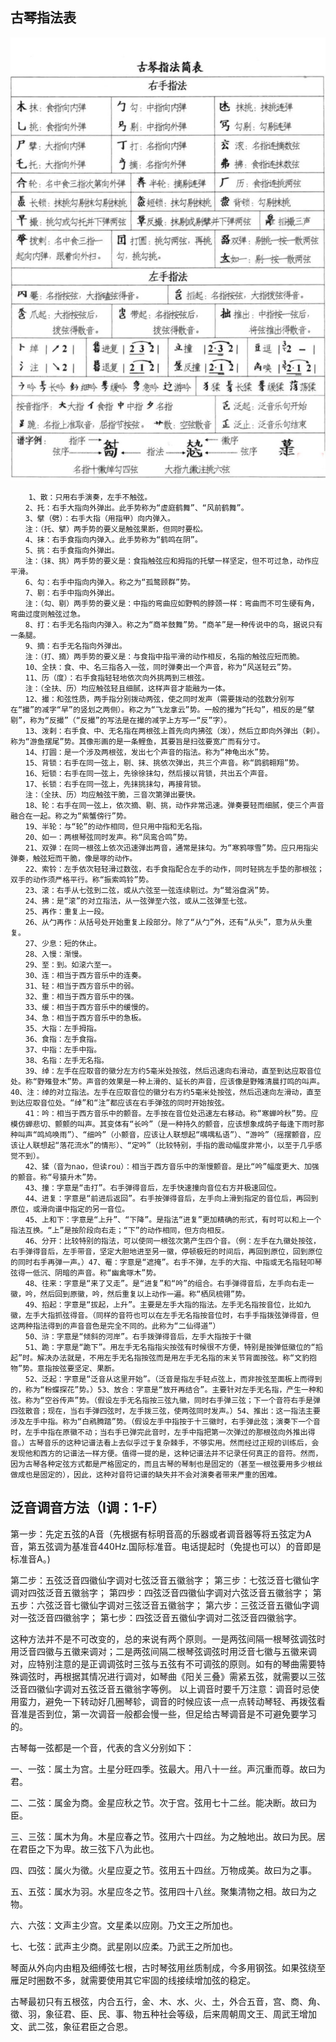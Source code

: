
## 古琴指法表

<img src="/dao/images/古琴指法表.jpg" />


```
    1、散：只用右手演奏，左手不触弦。
　　2、托：右手大指向外弹出。此手势称为“虚庭鹤舞”、“风前鹤舞”。
　　3、擘（劈）：右手大指（用指甲）向内弹入。
　　注：（托、擘）两手势的要义是触弦果断，但同时要松。
　　4、抹：右手食指向内弹入。此手势称为“鹤鸣在阴”。
　　5、挑：右手食指向外弹出。
　　注：（抹、挑）两手势的要义是：食指触弦应和拇指的托擘一样坚定，但不可过急，动作应平滑。
　　6、勾：右手中指向内弹入。称之为“孤鹜顾群”势。
　　7、剔：右手中指向外弹出。
　　注：（勾、剔）两手势的要义是：中指的弯曲应如野鸭的脖颈一样：弯曲而不可生硬有角，弯曲过度则触弦过急。
　　8、打：右手无名指向内弹入。称之为“商羊鼓舞”势。“商羊”是一种传说中的鸟，据说只有一条腿。
　　9、摘：右手无名指向外弹出。
　　注：（打、摘）两手势的要义是：与食指中指平滑的动作相反，名指的触弦应短而脆。
　　10、全扶：食、中、名三指各入一弦，同时弹奏出一个声音，称为“风送轻云”势。
　　11、历（度）：右手食指轻轻地依次向外挑两到三根弦。
　　注：（全扶、历）均应触弦轻且细腻，这样声音才能融为一体。
　　12、撮：和弦性质，两手指分别拨动两弦，使之同时发声（需要拨动的弦数分别写在“撮”的减字“早”的竖划之两侧）。称之为“飞龙拿云”势。一般的撮为“托勾”，相反的是“擘剔”，称为“反撮”（“反撮”的写法是在撮的减字上方写一“反”字）。
　　13、泼剌：右手食、中、无名指在两根弦上首先向内拂弦（泼），然后立即向外弹出（剌）。称为“游鱼摆尾”势。其像形画的是一条鲤鱼，其要旨是扫弦要宽广而有分寸。
　　14、打圆：是一个涉及两根弦，发出七个声音的指法。称为“神龟出水”势。
　　15、背锁：右手在同一弦上，剔、抹、挑依次弹出，共三个声音。称“鹍鹞翱翔”势。
　　16、短锁：右手在同一弦上，先徐徐抹勾，然后接以背锁，共出五个声音。
　　17、长锁：右手在同一弦上，先抹挑抹勾，再接背锁。
　　注：（全扶、历）均应触弦干脆，三音次第弹出要快。
　　18、轮：右手在同一弦上，依次摘、剔、挑，动作非常迅速。弹奏要轻而细腻，使三个声音融合在一起。称之为“紫蟹傍行”势。
　　19、半轮：与“轮”的动作相同，但只用中指和无名指。
　　20、如一：两根琴弦同时发声。称“凤鸾合鸣”势。
　　21、双弹：在同一根弦上依次迅速弹出两音，通常是抹勾。为“寒鸦啄雪”势。应只用指尖弹奏，触弦短而干脆，像是啄的动作。
　　22、索铃：左手依次轻轻滑过数弦，右手食指配合左手的动作，同时轻挑左手垫的那根弦；双手的动作须严格平行。称“振索鸣铃”势。
　　23、滚：右手从七弦到二弦，或从六弦至一弦连续剔过。为“鹭浴盘涡”势。
　　24、拂：是“滚”的对立指法，从一弦弹至六弦，或从二弦弹至七弦。
　　25、再作：重复上一段。
　　26、从勹再作：从括号处开始重复上段部分。除了“从勹”外，还有“从头”，意为从头重复。
　　27、少息：短的休止。
　　28、入慢：渐慢。
　　29、至：到。如滚六至一。
　　30、连：相当于西方音乐中的连奏。
　　31、轻：相当于西方音乐中的弱。
　　32、重：相当于西方音乐中的强。
　　33、缓：相当于西方音乐中的缓慢的。
　　34、急：相当于西方音乐中的急板。
　　35、大指：左手拇指。
　　36、食指：左手食指。
　　37、中指：左手中指。
　　38、名指：左手无名指。
　　39、绰：左手在应取音的徽分左方约5毫米处按弦，然后迅速向右滑动，直至到达应取音位处。称“野雉登木”势。声音的效果是一种上滑的、延长的声音，应该像是野雉清晨打鸣的叫声。
40、注：绰的对立指法。左手在应取音位的徽分右方约5毫米处按弦，然后迅速向左滑动，直至到达应取音位处。“绰”和“注”都应该在右手弹弦的同时开始按弦。
　　41：吟：相当于西方音乐中的颤音。左手按在音位处迅速左右移动。称“寒蝉吟秋”势。应模仿蝉悲切、颤颤的叫声。其变体有“长吟”（是一种持久的颤音，应该想象成鸽子每逢下雨时那种叫声“鸣鸠唤雨”）、“细吟”（小颤音，应该让人联想起“喁喁私语”）、“游吟”（摇摆颤音，应该让人联想起“落花流水”的情形）、“定吟”（比较特别，手指的震动幅度非常小，以至于几乎感觉不到）。
　　42、猱（音为nao，但读rou）：相当于西方音乐中的渐慢颤音。是比“吟”幅度更大、加强的颤音。称“号猿升木”势。
　　43、撞：字意是“击打”。右手弹得音后，左手快速撞向音位右方并极速回位。
　　44、进复：字意是“前进后返回”。右手按弹得音后，左手向上滑到指定的音位后，再回到原位，或滑向谱中指定的另一音位。
　　45、上和下：字意是“上升”、“下降”。是指法“进复”更加精确的形式，有时可以和上一个指法互换。“上”是按阶段向右走；“下”的动作相同，但方向相反。
　　46、分开：比较特别的指法，可以使同一根弦次第产生四个音。（例：左手在九徽处按弦，右手弹得音后，左手带音，坚定大胆地进至另一徽，停顿极短的时间后，再回到原位，回到原位的同时右手再弹一声。）47、罨：字意是“遮掩”。右手不弹，左手的大指、中指或无名指轻叩琴弦得一低沉、阴暗的声音。称“幽禽啄木”势。
　　48、往来：字意是“来了又走”。是“进复”和“吟”的组合。右手弹得音后，左手向右走一徽，吟，然后回到原徽，吟，然后重复以上动作一遍。称“栖凤梳翎”势。
　　49、搯起：字意是“拔起，上升”。主要是左手大指的指法。左手无名指按音位，比如九徽，左手大指抓弦得音。（同样的音符也可以在左手无名指按音位时，右手手指拨弦弹得音，但这两种指法得到的声音音色是完全不同的。此称为“二仙得道”）
　　50、浒：字意是“倾斜的河岸”。右手拨弹得音后，左手大指按于十徽
　　51、跪：字意是“跪下”。用左手无名指指尖按弦有时候很不方便，特别是按弹低徽位的“搯起”时。解决办法就是，不用左手无名指按弦而是用左手无名指的末关节背面按弦。称“文豹抱物”势。意指按弦要坚定、果断。
　　52、泛起：字意是“泛音从这里开始”。（泛音是指左手轻点弦上，而非按弦至面板上而得到的，称为“粉蝶探花”势。）53、放合：字意是“放开再结合”。主要针对左手无名指，产生一种和弦。称为“空谷传声”势。（假设左手无名指按三弦九徽，同时右手弹三弦；下一个音符右手是弹四弦散音；现在，当右手弹四弦时，左手拨三弦，使两弦同时发声。）54、推出：这一指法主要涉及左手中指。称为“白鹇腾踏”势。（假设左手中指按于十三徽时，右手弹此弦；演奏下一个音时，左手中指在原徽不动；当右手已弹完此音时，左手中指把第一次弹过的那根弦向外推出得音。）古琴音乐的这种记谱法看上去似乎过于复杂棘手，不够实用。然而经过正规的训练后，会发现他和西方的记谱法一样方便。值得一提的是，这种记谱法并不记录任何真正的音符。然而，因为古琴各种定弦方式都是严格固定的，而且古琴的琴制也是固定的（甚至一根弦要用多少根丝做成也是固定的），因此，这种对音符记谱的缺失并不会对演奏者带来严重的困难。
```

## 泛音调音方法（I调：1-F）

第一步：先定五弦的A音（先根据有标明音高的乐器或者调音器等将五弦定为A音，第五弦调为基准音440Hz.国际标准音。电话提起时（免提也可以）的音即是标准音A。)

第二步：五弦泛音四徽仙字调对七弦泛音五徽翁字；
第三步：七弦泛音七徽仙字调对四弦泛音五徽翁字；
第四步：四弦泛音四徽仙字调对六弦泛音五徽翁字；
第五步：六弦泛音七徽仙字调对三弦泛音五徽翁字；
第六步：三弦泛音五徽仙字调对一弦泛音四徽翁字；
第七步：四弦泛音五徽仙字调对二弦泛音四徽翁字。

这种方法并不是不可改变的，总的来说有两个原则。一是两弦间隔一根琴弦调弦时用泛音四徽与五徽来调对；二是两弦间隔二根琴弦调弦时用泛音七徽与五徽来调对，应特别注意的是正调调弦时三弦与五弦有不可调弦的原则。如有的琴曲需要特殊调弦时，再根据其情况进行调对，如琴曲《阳关三叠》需紧五弦，就需要以三弦泛音四徽仙字调对五弦泛音五徽翁字等例。
以上调音时要千万注意：调音时忌使用蛮力，避免一下转动好几圈琴轸，调音的时候应该一点一点转动琴轻、再拨弦看音准是否到位，第一次调音一般都会慢一些，但足给古琴调音是不可避免要学习的。

古琴每一弦都是一个音，代表的含义分别如下：

一、一弦：属土为宫。土星分旺四季。弦最大。用八十一丝。声沉重而尊。故曰为君。

二、二弦：属金为商。金星应秋之节。次于宫。弦用七十二丝。能决断。故曰为臣。

三、三弦：属木为角。木星应春之节。弦用六十四丝。为之触地出。故曰为民。居在君臣之下为卑。故三弦下八为此也。

四、四弦：属火为徵。火星应夏之节。弦用五十四丝。万物成美。故曰为之事。

五、五弦：属水为羽。水星应冬之节。弦用四十八丝。聚集清物之相。故曰为之物。

六、六弦：文声主少宫。文星柔以应刚。乃文王之所加也。

七、七弦：武声主少商。武星刚以应柔。乃武王之所加也。

琴面从外向内由粗及细缚弦七根，古时琴弦用丝质制成，今多用钢弦。如果弦绕至雁足时圈数不多，就需要使用其它牢固的线接续增加弦的稳定。

古琴最初只有五根弦，内合五行，金、木、水、火、土，外合五音，宫、商、角、徵、羽，象征君、臣、民、事、物五种社会等级，后来周朝周文王、周武王增加文、武二弦，象征君臣之合恩。
